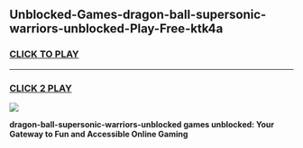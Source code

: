 
## Unblocked-Games-dragon-ball-supersonic-warriors-unblocked-Play-Free-ktk4a
<h3>
<a href="https://premium76.site?title=dragon-ball-supersonic-warriors-unblocked&ref=20M">CLICK TO PLAY</a></h3>
<hr>

<h3>
<a href="https://premium76.site?title=dragon-ball-supersonic-warriors-unblocked&ref=20M">CLICK 2 PLAY</a>
  
</h3>

<a href="https://premium76.site?title=dragon-ball-supersonic-warriors-unblocked&ref=19M"><img src="https://clearcache.store/games.png"></a>


**dragon-ball-supersonic-warriors-unblocked games unblocked: Your Gateway to Fun and Accessible Online Gaming**
